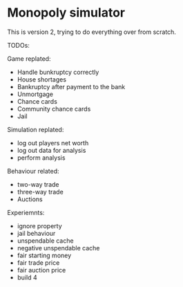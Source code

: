 # Monopoly simulator

This is version 2, trying to do everything over from scratch.

TODOs:

Game replated:
- Handle bunkruptcy correctly
- House shortages
- Bankruptcy after payment to the bank
- Unmortgage
- Chance cards
- Community chance cards
- Jail

Simulation replated:
- log out players net worth
- log out data for analysis
- perform analysis

Behaviour related:
- two-way trade
- three-way trade
- Auctions

Experiemnts:
- ignore property
- jail behaviour
- unspendable cache
- negative unspendable cache
- fair starting money
- fair trade price
- fair auction price
- build 4
